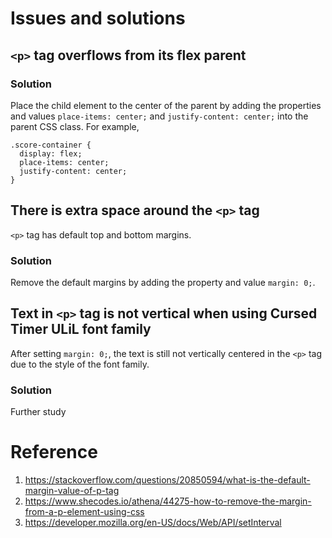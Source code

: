 # Issues and solutions

## `<p>` tag overflows from its flex parent

### Solution
Place the child element to the center of the parent by adding the properties and values `place-items: center;` and  `justify-content: center;` into the parent CSS class.
For example,
```
.score-container {
  display: flex;
  place-items: center;
  justify-content: center;
}

```



## There is extra space around the `<p>` tag
`<p>` tag has default top and bottom margins.

### Solution
Remove the default margins by adding the property and value `margin: 0;`.



## Text in `<p>` tag is not vertical when using **Cursed Timer ULiL** font family
After setting `margin: 0;`, the text is still not vertically centered in the `<p>` tag due to the style of the font family.

### Solution
Further study






# Reference
1. https://stackoverflow.com/questions/20850594/what-is-the-default-margin-value-of-p-tag
2. https://www.shecodes.io/athena/44275-how-to-remove-the-margin-from-a-p-element-using-css
3. https://developer.mozilla.org/en-US/docs/Web/API/setInterval
